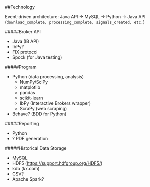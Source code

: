 ##Technology

Event-driven architecture:
    Java API -> MySQL -> Python -> Java API
    (```download_complete, processing_complete, signals_created, etc.```)

#####Broker API
* Java (IB API)
* IbPy?
* FIX protocol
* Spock (for Java testing)

#####Program
* Python (data processing, analysis)
    - NumPy/SciPy
    - matplotlib
    - pandas
    - scikit-learn
    - IbPy (Interactive Brokers wrapper)
    - ScraPy (web scraping)
* Behave? (BDD for Python)

#####Reporting
* Python
* ? PDF generation

#####Historical Data Storage
* MySQL
* HDF5 (https://support.hdfgroup.org/HDF5/)
* kdb (kx.com)
* CSV?
* Apache Spark?
